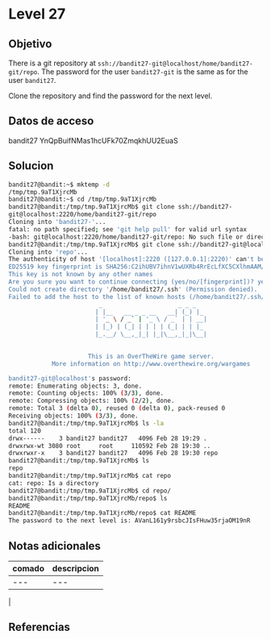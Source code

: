 
# Level 27

## Objetivo

There is a git repository at `ssh://bandit27-git@localhost/home/bandit27-git/repo`. The password for the user `bandit27-git` is the same as for the user `bandit27`.

Clone the repository and find the password for the next level.

## Datos de acceso

bandit27
YnQpBuifNMas1hcUFk70ZmqkhUU2EuaS

## Solucion
``` bash 
bandit27@bandit:~$ mktemp -d
/tmp/tmp.9aT1XjrcMb
bandit27@bandit:~$ cd /tmp/tmp.9aT1XjrcMb
bandit27@bandit:/tmp/tmp.9aT1XjrcMb$ git clone ssh://bandit27-
git@localhost:2220/home/bandit27-git/repo
Cloning into 'bandit27-'...
fatal: no path specified; see 'git help pull' for valid url syntax
-bash: git@localhost:2220/home/bandit27-git/repo: No such file or directory
bandit27@bandit:/tmp/tmp.9aT1XjrcMb$ git clone ssh://bandit27-git@localhost:2220/home/bandit27-git/repo
Cloning into 'repo'...
The authenticity of host '[localhost]:2220 ([127.0.0.1]:2220)' can't be established.
ED25519 key fingerprint is SHA256:C2ihUBV7ihnV1wUXRb4RrEcLfXC5CXlhmAAM/urerLY.
This key is not known by any other names
Are you sure you want to continue connecting (yes/no/[fingerprint])? yes
Could not create directory '/home/bandit27/.ssh' (Permission denied).
Failed to add the host to the list of known hosts (/home/bandit27/.ssh/known_hosts).
                         _                     _ _ _   
                        | |__   __ _ _ __   __| (_) |_ 
                        | '_ \ / _` | '_ \ / _` | | __|
                        | |_) | (_| | | | | (_| | | |_ 
                        |_.__/ \__,_|_| |_|\__,_|_|\__|
                                                       

                      This is an OverTheWire game server. 
            More information on http://www.overthewire.org/wargames

bandit27-git@localhost's password: 
remote: Enumerating objects: 3, done.
remote: Counting objects: 100% (3/3), done.
remote: Compressing objects: 100% (2/2), done.
remote: Total 3 (delta 0), reused 0 (delta 0), pack-reused 0
Receiving objects: 100% (3/3), done.
bandit27@bandit:/tmp/tmp.9aT1XjrcMb$ ls -la
total 120
drwx------    3 bandit27 bandit27   4096 Feb 28 19:29 .
drwxrwx-wt 3080 root     root     110592 Feb 28 19:30 ..
drwxrwxr-x    3 bandit27 bandit27   4096 Feb 28 19:30 repo
bandit27@bandit:/tmp/tmp.9aT1XjrcMb$ ls
repo
bandit27@bandit:/tmp/tmp.9aT1XjrcMb$ cat repo
cat: repo: Is a directory
bandit27@bandit:/tmp/tmp.9aT1XjrcMb$ cd repo/
bandit27@bandit:/tmp/tmp.9aT1XjrcMb/repo$ ls
README
bandit27@bandit:/tmp/tmp.9aT1XjrcMb/repo$ cat README 
The password to the next level is: AVanL161y9rsbcJIsFHuw35rjaOM19nR

```

## Notas adicionales

| comado | descripcion |
|----------|-------------|
| ---| ---
|

## Referencias